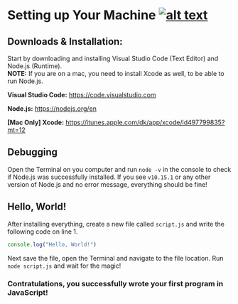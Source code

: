 # Setting up Your Machine [![alt text](https://icon-icons.com/icons2/936/PNG/32/download-to-storage-drive_icon-icons.com_73590.png "Download Lesson 1: Setting up Your Machine")](https://github.com/martensievers/Resource-Files/raw/master/Lesson%201%20-%20Setting%20up%20Your%20Machine.pdf)

## Downloads & Installation:

Start by downloading and installing Visual Studio Code (Text Editor) and Node.js (Runtime).</br>
**NOTE:** If you are on a mac, you need to install Xcode as well, to be able to run Node.js.

**Visual Studio Code:** https://code.visualstudio.com

**Node.js:** https://nodejs.org/en

**[Mac Only] Xcode:** https://itunes.apple.com/dk/app/xcode/id497799835?mt=12




## Debugging

Open the Terminal on you computer and run `node -v` in the console to check if Node.js was successfully installed. If you see `v10.15.1` or any other version of Node.js and no error message, everything should be fine!




## Hello, World!

After installing everything, create a new file called `script.js` and write the following code on line 1. 

```javascript
console.log("Hello, World!")
```

Next save the file, open the Terminal and navigate to the file location. Run `node script.js` and wait for the magic!

### Contratulations, you successfully wrote your first program in JavaScript!

<link rel="stylesheet" href="https://maxcdn.bootstrapcdn.com/font-awesome/4.4.0/css/font-awesome.min.css">
